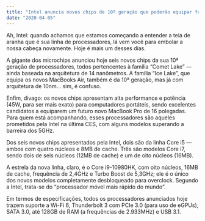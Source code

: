 ```yaml
---
title: "Intel anuncia novos chips de 10ª geração que poderão equipar futuro MacBook Pro de 16″"
date: "2020-04-05"
---
```


Ah, Intel: quando achamos que estamos começando a entender a teia de aranha que é sua linha de processadores, lá vem você para embolar a nossa cabeça novamente. Hoje é mais um desses dias.

A gigante dos microchips anunciou hoje seis novos chips da sua 10ª geração de processadores, todos pertencentes à família “Comet Lake” — ainda baseada na arquitetura de 14 nanômetros. A família “Ice Lake”, que equipa os novos MacBooks Air, também é da 10ª geração, mas já com arquitetura de 10nm… sim, é confuso.

Enfim, divago: os novos chips apresentam alta performance e potência (45W, para ser mais exato) para computadores portáteis, sendo excelentes candidatos a equiparem um futuro novo MacBook Pro de 16 polegadas. Para quem está acompanhando, esses processadores são aqueles prometidos pela Intel na última CES, com alguns modelos superando a barreira dos 5GHz.

Dos seis novos chips apresentados pela Intel, dois são da linha Core i5 — ambos com quatro núcleos e 8MB de cache. Três são modelos Core i7, sendo dois de seis núcleos (12MB de cache) e um de oito núcleos (16MB).

A estrela da nova linha, claro, é o Core i9-10980HK, com oito núcleos, 16MB de cache, frequência de 2,4GHz e Turbo Boost de 5,3GHz; ele é o único dos novos modelos completamente desbloqueado para overclock. Segundo a Intel, trata-se do “processador móvel mais rápido do mundo”.

Em termos de especificações, todos os processadores anunciados hoje trazem suporte a Wi-Fi 6, Thunderbolt 3 com PCIe 3.0 (para uso de eGPUs), SATA 3.0, até 128GB de RAM (a frequências de 2.933MHz) e USB 3.1.



